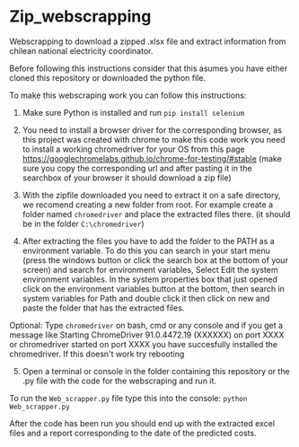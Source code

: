 # Zip_webscrapping
Webscrapping to download a zipped .xlsx file and extract information from chilean national electricity coordinator.

Before following this instructions consider that this asumes you have either cloned this repository or downloaded the python file.

To make this webscraping work you can follow this instructions:

1. Make sure Python is installed and run `pip install selenium`

2. You need to install a browser driver for the corresponding browser, as this project was created with chrome to make this code work
you need to install a working chromedriver for your OS from this page https://googlechromelabs.github.io/chrome-for-testing/#stable (make sure you copy the corresponding url and after pasting it in the searchbox of your browser it should download a zip file)

3. With the zipfile downloaded you need to extract it on a safe directory, we recomend creating a new folder from root. For example create a folder named `chromedriver` and place the extracted files there. (it should be in the folder `C:\chromedriver`) 

4. After extracting the files you have to add the folder to the PATH as a environment variable.
    To do this you can search in your start menu (press the windows button or click the search box at the bottom of your screen) and search for environment variables, Select Edit the system environment variables. In the system properties box that just opened click on the environment variables button at the bottom, then search in system variables for Path and double click it then click on new and paste the folder that has the extracted files.

Optional: Type `chromedriver` on bash, cmd or any console and if you get a message like Starting ChromeDriver 91.0.4472.19 (XXXXXX) on port XXXX or chromedriver started on port XXXX  you have succesfully installed the chromedriver. If this doesn't work try rebooting

5. Open a terminal or console in the folder containing this repository or the .py file with the code for the webscraping and run it.

To run the `Web_scrapper.py` file type this into the console: `python Web_scrapper.py`

After the code has been run you should end up with the extracted excel files and a report corresponding to the date of the predicted costs.